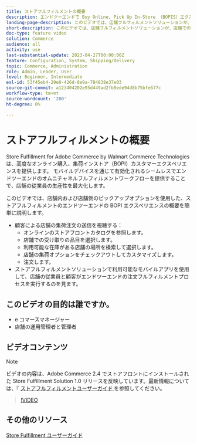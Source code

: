 ```yaml
---
title: ストアフルフィルメントの概要
description: エンドツーエンドで Buy Online, Pick Up In-Store （BOPIS）エクスペリエンスを実現する高度なオムニチャネルフルフィルメントソリューション、Walmart Commerce Technologies によるAdobe Commerceのストアフルフィルメントについて説明します。
landing-page-description: このビデオでは、店舗フルフィルメントソリューションが、店舗での受け取りや縁側での受け取りの便利さを顧客に提供する方法と、従業員がより効率的に、モバイル対応のフルフィルメントワークフローを使用して、顧客への店舗の受け取り、ステージング、引き渡しを行う方法を説明します。
short-description: このビデオでは、店舗フルフィルメントソリューションが、店舗での受け取りや縁側での受け取りの便利さを顧客に提供する方法と、従業員がより効率的に、モバイル対応のフルフィルメントワークフローを使用して、顧客への店舗の受け取り、ステージング、引き渡しを行う方法を説明します。
doc-type: feature video
solution: Commerce
audience: all
activity: use
last-substantial-update: 2023-04-27T00:00:00Z
feature: Configuration, System, Shipping/Delivery
topic: Commerce, Administration
role: Admin, Leader, User
level: Beginner, Intermediate
exl-id: 53f45eb4-29e0-426d-8e9a-784838e37e03
source-git-commit: a123404202e95d449ad2fb9ede94d8b75bfe677c
workflow-type: tm+mt
source-wordcount: '280'
ht-degree: 0%

---
```


# ストアフルフィルメントの概要

Store Fulfillment for Adobe Commerce by Walmart Commerce Technologies は、高度なオンライン購入、集荷インストア（BOPI）カスタマーエクスペリエンスを提供します。 モバイルデバイスを通じて有効化されるシームレスでエンドツーエンドのオムニチャネルフルフィルメントワークフローを提供することで、店舗の従業員の生産性を最大化します。

このビデオでは、店舗内および店舗側のピックアップオプションを使用した、ストアフルフィルメントのエンドツーエンドの BOPI エクスペリエンスの概要を簡単に説明します。

- 顧客による店舗の集荷注文の送信を視聴する：
   - オンラインのストアフロントカタログを参照します。
   - 店舗での受け取りの品目を選択します。
   - 利用可能な在庫がある店舗の場所を検索して選択します。
   - 店舗の集荷オプションをチェックアウトしてカスタマイズします。
   - 注文します。
- ストアフルフィルメントソリューションで利用可能なモバイルアプリを使用して、店舗の従業員と顧客がエンドツーエンドの注文フルフィルメントプロセスを実行するのを見ます。

## このビデオの目的は誰ですか。

- e コマースマネージャー
- 店舗の運用管理者と管理者

## ビデオコンテンツ

>[!NOTE]
>
>ビデオの内容は、Adobe Commerce 2.4 でストアフロントにインストールされた Store Fulfillment Solution 1.0 リリースを反映しています。最新情報については、『 [ ストアフルフィルメントユーザーガイド ](https://experienceleague.adobe.com/docs/commerce-merchant-services/store-fulfillment/introduction.html?lang=ja) を参照してください。

>[!VIDEO](https://video.tv.adobe.com/v/3447535?quality=12&learn=on&captions=jpn)

## その他のリソース

[Store Fulfillment ユーザーガイド ](https://experienceleague.adobe.com/docs/commerce-merchant-services/store-fulfillment/introduction.html?lang=ja)
